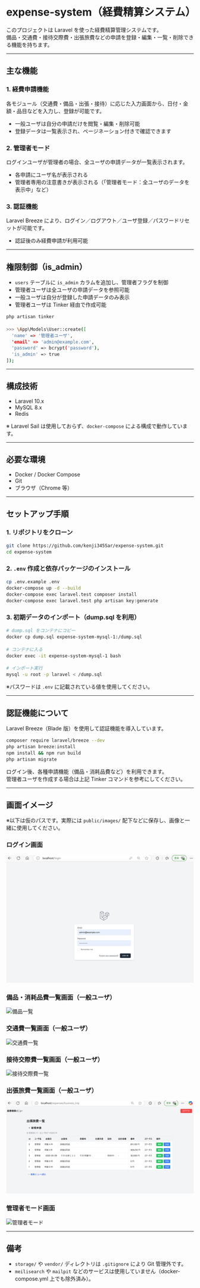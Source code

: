 # expense-system（経費精算システム）

このプロジェクトは Laravel を使った経費精算管理システムです。  
備品・交通費・接待交際費・出張旅費などの申請を登録・編集・一覧・削除できる機能を持ちます。

---

## 主な機能

### 1. 経費申請機能

各モジュール（交通費・備品・出張・接待）に応じた入力画面から、日付・金額・品目などを入力し、登録が可能です。

-   一般ユーザは自分の申請だけを閲覧・編集・削除可能
-   登録データは一覧表示され、ページネーション付きで確認できます

### 2. 管理者モード

ログインユーザが管理者の場合、全ユーザの申請データが一覧表示されます。

-   各申請にユーザ名が表示される
-   管理者専用の注意書きが表示される（「管理者モード：全ユーザのデータを表示中」など）

### 3. 認証機能

Laravel Breeze により、ログイン／ログアウト／ユーザ登録／パスワードリセットが可能です。

-   認証後のみ経費申請が利用可能

---

## 権限制御（is_admin）

-   `users` テーブルに `is_admin` カラムを追加し、管理者フラグを制御
-   管理者ユーザは全ユーザの申請データを参照可能
-   一般ユーザは自分が登録した申請データのみ表示
-   管理者ユーザは Tinker 経由で作成可能

```bash
php artisan tinker

>>> \App\Models\User::create([
  'name' => '管理者ユーザ',
  'email' => 'admin@example.com',
  'password' => bcrypt('password'),
  'is_admin' => true
]);
```

---

## 構成技術

-   Laravel 10.x
-   MySQL 8.x
-   Redis

※ Laravel Sail は使用しておらず、`docker-compose` による構成で動作しています。

---

## 必要な環境

-   Docker / Docker Compose
-   Git
-   ブラウザ（Chrome 等）

---

## セットアップ手順

### 1. リポジトリをクローン

```bash
git clone https://github.com/kenji345Sar/expense-system.git
cd expense-system
```

### 2. `.env` 作成と依存パッケージのインストール

```bash
cp .env.example .env
docker-compose up -d --build
docker-compose exec laravel.test composer install
docker-compose exec laravel.test php artisan key:generate
```

### 3. 初期データのインポート（dump.sql を利用）

```bash
# dump.sql をコンテナにコピー
docker cp dump.sql expense-system-mysql-1:/dump.sql

# コンテナに入る
docker exec -it expense-system-mysql-1 bash

# インポート実行
mysql -u root -p laravel < /dump.sql
```

※パスワードは `.env` に記載されている値を使用してください。

---

## 認証機能について

Laravel Breeze（Blade 版）を使用して認証機能を導入しています。

```bash
composer require laravel/breeze --dev
php artisan breeze:install
npm install && npm run build
php artisan migrate
```

ログイン後、各種申請機能（備品・消耗品費など）を利用できます。  
管理者ユーザを作成する場合は上記 Tinker コマンドを参考にしてください。

---

## 画面イメージ

※以下は仮のパスです。実際には `public/images/` 配下などに保存し、画像と一緒に使用してください。

### ログイン画面

![ログイン画面](public/images/login.png)

### 備品・消耗品費一覧画面（一般ユーザ）

![備品一覧](public/images/supplies_index.png)

### 交通費一覧画面（一般ユーザ）

![交通費一覧](public/images/transportation_index.png)

### 接待交際費一覧画面（一般ユーザ）

![接待交際費一覧](public/images/entertainment_index.png)

### 出張旅費一覧画面（一般ユーザ）

![出張旅費一覧](public/images/business_trip_index.png)

### 管理者モード画面

![管理者モード](public/images/admin_view.png)

---

## 備考

-   `storage/` や `vendor/` ディレクトリは `.gitignore` により Git 管理外です。
-   `meilisearch` や `mailpit` などのサービスは使用していません（docker-compose.yml 上でも除外済み）。
